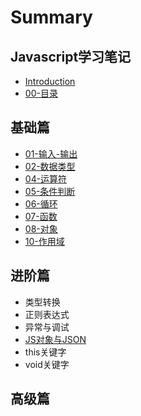 # Summary

## Javascript学习笔记

* [Introduction](README.md)
* [00-目录](mu-lu.md)

## 基础篇

* [01-输入-输出](shu-ru-shu-chu.md)
* [02-数据类型](02shu-ju-lei-xing.md)
* [04-运算符](04yun-suan.md)
* [05-条件判断](05tiao-jian-pan-duan.md)
* [06-循环](06xun-huan.md)
* [07-函数](07han-shu.md)
* [08-对象](08dui-xiang.md)
* [10-作用域](10zuo-yong-yu.md)

## 进阶篇

* 类型转换
* 正则表达式
* 异常与调试
* [JS对象与JSON](jin-jie-pian/jsdui-xiang-yu-json.md)
* this关键字
* void关键字

## 高级篇

